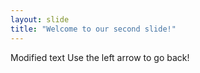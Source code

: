 ```yaml
---
layout: slide
title: "Welcome to our second slide!"
---
```

Modified text
Use the left arrow to go back!

